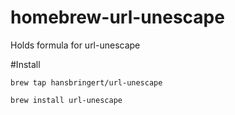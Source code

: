 # homebrew-url-unescape
Holds formula for url-unescape

#Install

	brew tap hansbringert/url-unescape

	brew install url-unescape


 
